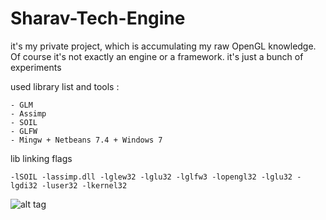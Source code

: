 Sharav-Tech-Engine
==================

it's my private project, which is accumulating my raw OpenGL knowledge. Of course it's not exactly an engine or a framework. it's just a bunch of experiments

used library list and tools :

    - GLM
    - Assimp
    - SOIL
    - GLFW
    - Mingw + Netbeans 7.4 + Windows 7
    
lib linking flags 

    -lSOIL -lassimp.dll -lglew32 -lglu32 -lglfw3 -lopengl32 -lglu32 -lgdi32 -luser32 -lkernel32
    

![alt tag](http://2.bp.blogspot.com/-7rERDEBI7t8/UqRflZhDDCI/AAAAAAAAC34/vL0Gz37jiRE/s1600/fixed-material-manager-objects.jpg)